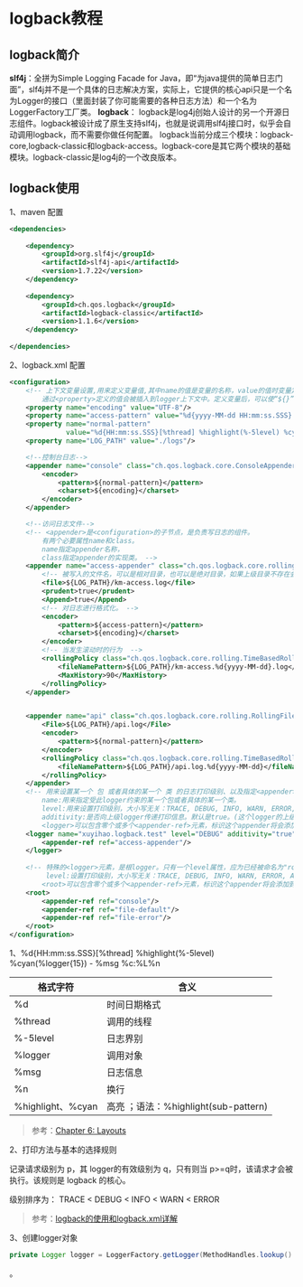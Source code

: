 # logback教程

## logback简介

**slf4j**：全拼为Simple Logging Facade for Java，即“为java提供的简单日志门面”，slf4j并不是一个具体的日志解决方案，实际上，它提供的核心api只是一个名为Logger的接口（里面封装了你可能需要的各种日志方法）和一个名为LoggerFactory工厂类。
**logback**： logback是log4j创始人设计的另一个开源日志组件。logback被设计成了原生支持slf4j，也就是说调用slf4j接口时，似乎会自动调用logback，而不需要你做任何配置。
logback当前分成三个模块：logback-core,logback-classic和logback-access。logback-core是其它两个模块的基础模块。logback-classic是log4j的一个改良版本。

## logback使用

1、maven 配置

```xml
<dependencies>
  
    <dependency>
        <groupId>org.slf4j</groupId>
        <artifactId>slf4j-api</artifactId>
        <version>1.7.22</version>
    </dependency>
  
    <dependency>
        <groupId>ch.qos.logback</groupId>
        <artifactId>logback-classic</artifactId>
        <version>1.1.6</version>
    </dependency>
  
</dependencies>
```



2、logback.xml 配置

```xml
<configuration>
    <!-- 上下文变量设置,用来定义变量值,其中name的值是变量的名称，value的值时变量定义的值。
        通过<property>定义的值会被插入到logger上下文中。定义变量后，可以使“${}”来使用变量。 -->    
    <property name="encoding" value="UTF-8"/>
    <property name="access-pattern" value="%d{yyyy-MM-dd HH:mm:ss.SSS}|%msg%n"/>
    <property name="normal-pattern"
              value="%d{HH:mm:ss.SSS}[%thread] %highlight(%-5level) %cyan(%logger{15}) - %msg %c:%L%n"/>
    <property name="LOG_PATH" value="./logs"/>

    <!--控制台日志-->
    <appender name="console" class="ch.qos.logback.core.ConsoleAppender">
        <encoder>
            <pattern>${normal-pattern}</pattern>
            <charset>${encoding}</charset>
        </encoder>
    </appender>

    <!--访问日志文件-->
    <!-- <appender>是<configuration>的子节点，是负责写日志的组件。
        有两个必要属性name和class。
        name指定appender名称，
        class指定appender的实现类。 -->  
    <appender name="access-appender" class="ch.qos.logback.core.rolling.RollingFileAppender">
        <!-- 被写入的文件名，可以是相对目录，也可以是绝对目录，如果上级目录不存在会自动创建，没有默认值。 -->
        <file>${LOG_PATH}/km-access.log</file>
        <prudent>true</prudent>
        <Append>true</Append>
        <!-- 对日志进行格式化。 -->
        <encoder>
            <pattern>${access-pattern}</pattern>
            <charset>${encoding}</charset>
        </encoder>
        <!-- 当发生滚动时的行为  -->
        <rollingPolicy class="ch.qos.logback.core.rolling.TimeBasedRollingPolicy">
            <fileNamePattern>${LOG_PATH}/km-access.%d{yyyy-MM-dd}.log</fileNamePattern>
            <MaxHistory>90</MaxHistory>
        </rollingPolicy>
    </appender>


    <appender name="api" class="ch.qos.logback.core.rolling.RollingFileAppender">
        <File>${LOG_PATH}/api.log</File>
        <encoder>
            <pattern>${normal-pattern}</pattern>
        </encoder>
        <rollingPolicy class="ch.qos.logback.core.rolling.TimeBasedRollingPolicy">
            <fileNamePattern>${LOG_PATH}/api.log.%d{yyyy-MM-dd}</fileNamePattern>
        </rollingPolicy>
    </appender>
	<!-- 用来设置某一个 包 或者具体的某一个 类 的日志打印级别、以及指定<appender>
		name:用来指定受此logger约束的某一个包或者具体的某一个类。
        level:用来设置打印级别，大小写无关：TRACE, DEBUG, INFO, WARN, ERROR, ALL 和 OFF，还有一个特俗值INHERITED或者同义词NULL，代表强制执行上级的级别。如果未设置此属性，那么当前loger将会继承上级的级别。 
        additivity:是否向上级logger传递打印信息。默认是true。(这个logger的上级就是上面的root)
        <logger>可以包含零个或多个<appender-ref>元素，标识这个appender将会添加到这个logger。-->
    <logger name="xuyihao.logback.test" level="DEBUG" additivity="true">
        <appender-ref ref="access-appender"/>
    </logger>
  
	<!-- 特殊的<logger>元素，是根logger。只有一个level属性，应为已经被命名为"root".
         level:设置打印级别，大小写无关：TRACE, DEBUG, INFO, WARN, ERROR, ALL 和 OFF，不能设置为INHERITED或者同义词NULL。默认是DEBUG。
        <root>可以包含零个或多个<appender-ref>元素，标识这个appender将会添加到这个loger。 -->
    <root>
        <appender-ref ref="console"/>
        <appender-ref ref="file-default"/>
        <appender-ref ref="file-error"/>
    </root>
</configuration>
```



1、<pattern>%d{HH:mm:ss.SSS}[%thread] %highlight(%-5level) %cyan(%logger{15}) - %msg %c:%L%n</pattern> 

| 格式字符             | 含义                             |
| ---------------- | ------------------------------ |
| %d               | 时间日期格式                         |
| %thread          | 调用的线程                          |
| %-5level         | 日志界别                           |
| %logger          | 调用对象                           |
| %msg             | 日志信息                           |
| %n               | 换行                             |
| %highlight、%cyan | 高亮 ；语法：%highlight(sub-pattern) |

> 参考：[Chapter 6: Layouts](https://logback.qos.ch/manual/layouts.html#conversionWord)

2、打印方法与基本的选择规则

记录请求级别为 p，其 logger的有效级别为 q，只有则当 p>=q时，该请求才会被执行。该规则是 logback 的核心。

级别排序为： TRACE < DEBUG < INFO < WARN < ERROR

> 参考：[logback的使用和logback.xml详解](https://www.cnblogs.com/warking/p/5710303.html)

3、创建logger对象

```java
private Logger logger = LoggerFactory.getLogger(MethodHandles.lookup().lookupClass());
```

 。